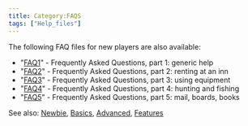 ```yaml
---
title: Category:FAQS
tags: ["Help_files"]
---
```

The following FAQ files for new players are also available:

- "[FAQ1](FAQ1 "wikilink")" - Frequently Asked Questions, part 1:
  generic help
- "[FAQ2](FAQ2 "wikilink")" - Frequently Asked Questions, part 2:
  renting at an inn
- "[FAQ3](FAQ3 "wikilink")" - Frequently Asked Questions, part 3: using
  equipment
- "[FAQ4](FAQ4 "wikilink")" - Frequently Asked Questions, part 4:
  hunting and fishing
- "[FAQ5](FAQ5 "wikilink")" - Frequently Asked Questions, part 5: mail,
  boards, books

See also: [Newbie](Newbie "wikilink"), [Basics](Basics "wikilink"),
[Advanced](Advanced "wikilink"), [Features](Features "wikilink")
